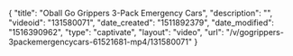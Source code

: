 {
    "title": "Oball Go Grippers 3-Pack Emergency Cars",
    "description": "",
    "videoid": "131580071",
    "date_created": "1511892379",
    "date_modified": "1516390962",
    "type": "captivate",
    "layout": "video",
    "url": "\/v\/gogrippers-3packemergencycars-61521681-mp4\/131580071"
}